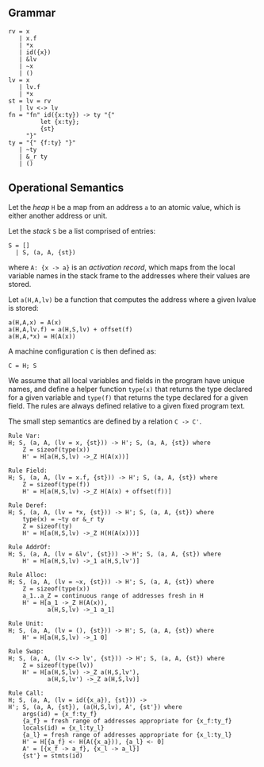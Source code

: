 ## Grammar ##

    rv = x
       | x.f
       | *x
       | id({x})
       | &lv
       | ~x
       | ()
    lv = x
       | lv.f
       | *x
    st = lv = rv 
       | lv <-> lv
    fn = "fn" id({x:ty}) -> ty "{"
             let {x:ty};
             {st}
         "}"
    ty = "{" {f:ty} "}"
       | ~ty
       | &_r ty
       | ()
       
## Operational Semantics ##

Let the *heap* `H` be a map from an address `a` to an atomic value, which is
either another address or unit.  

Let the *stack* `S` be a list comprised of entries:

    S = []
      | S, (a, A, {st})
      
where `A: {x -> a}` is an *activation record*, which maps from the
local variable names in the stack frame to the addresses where their
values are stored.

Let `a(H,A,lv)` be a function that computes the address where a given
lvalue is stored:

    a(H,A,x) = A(x)
    a(H,A,lv.f) = a(H,S,lv) + offset(f)
    a(H,A,*x) = H(A(x))

A machine configuration `C` is then defined as:

    C = H; S
    
We assume that all local variables and fields in the program have
unique names, and define a helper function `type(x)` that returns the
type declared for a given variable and `type(f)` that returns the type
declared for a given field.  The rules are always defined relative to
a given fixed program text.
    
The small step semantics are defined by a relation `C -> C'`.

    Rule Var:
    H; S, (a, A, (lv = x, {st})) -> H'; S, (a, A, {st}) where
        Z = sizeof(type(x))
        H' = H[a(H,S,lv) ->_Z H(A(x))]

    Rule Field:
    H; S, (a, A, (lv = x.f, {st})) -> H'; S, (a, A, {st}) where
        Z = sizeof(type(f))
        H' = H[a(H,S,lv) ->_Z H(A(x) + offset(f))]

    Rule Deref:
    H; S, (a, A, (lv = *x, {st})) -> H'; S, (a, A, {st}) where
        type(x) = ~ty or &_r ty
        Z = sizeof(ty)
        H' = H[a(H,S,lv) ->_Z H(H(A(x)))]

    Rule AddrOf:
    H; S, (a, A, (lv = &lv', {st})) -> H'; S, (a, A, {st}) where
        H' = H[a(H,S,lv) ->_1 a(H,S,lv')]

    Rule Alloc:
    H; S, (a, A, (lv = ~x, {st})) -> H'; S, (a, A, {st}) where
        Z = sizeof(type(x))
        a_1..a_Z = continuous range of addresses fresh in H
        H' = H[a_1 ->_Z H(A(x)),
               a(H,S,lv) ->_1 a_1]

    Rule Unit:
    H; S, (a, A, (lv = (), {st})) -> H'; S, (a, A, {st}) where
        H' = H[a(H,S,lv) ->_1 0]

    Rule Swap:
    H; S, (a, A, (lv <-> lv', {st})) -> H'; S, (a, A, {st}) where
        Z = sizeof(type(lv))
        H' = H[a(H,S,lv) ->_Z a(H,S,lv'),
               a(H,S,lv') ->_Z a(H,S,lv)]

    Rule Call:
    H; S, (a, A, (lv = id({x_a}), {st})) ->
    H'; S, (a, A, {st}), (a(H,S,lv), A', {st'}) where
        args(id) = {x_f:ty_f}
        {a_f} = fresh range of addresses appropriate for {x_f:ty_f}
        locals(id) = {x_l:ty_l}
        {a_l} = fresh range of addresses appropriate for {x_l:ty_l}
        H' = H[{a_f} <- H(A({x_a})), {a_l} <- 0]
        A' = [{x_f -> a_f}, {x_l -> a_l}]
        {st'} = stmts(id)
               

        

               
